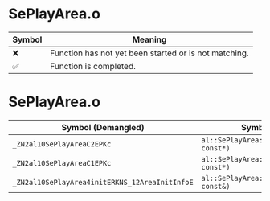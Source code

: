 # SePlayArea.o
| Symbol | Meaning 
| ------------- | ------------- 
| :x: | Function has not yet been started or is not matching. 
| :white_check_mark: | Function is completed. 


# SePlayArea.o
| Symbol (Demangled) | Symbol (Mangled) | Decompiled? |
| ------------- |  ------------- | ------------- |
| `_ZN2al10SePlayAreaC2EPKc` | `al::SePlayArea::SePlayArea(char const*)` | :white_check_mark: |
| `_ZN2al10SePlayAreaC1EPKc` | `al::SePlayArea::SePlayArea(char const*)` | :white_check_mark: |
| `_ZN2al10SePlayArea4initERKNS_12AreaInitInfoE` | `al::SePlayArea::init(al::AreaInitInfo const&)` | :white_check_mark: |
